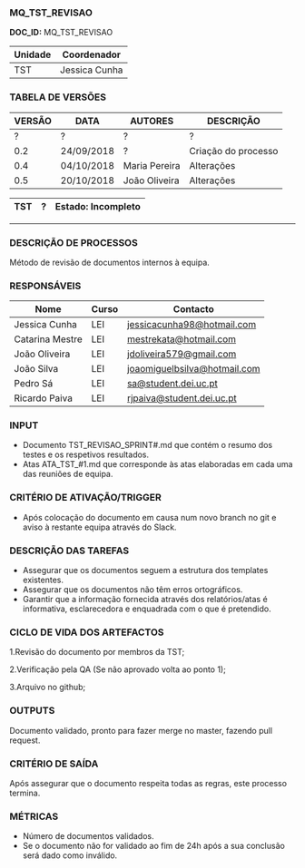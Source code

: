 ### MQ_TST_REVISAO

**DOC_ID:** MQ_TST_REVISAO

| Unidade | Coordenador   |
| ------- | ------------- |
| TST     | Jessica Cunha |


### TABELA DE VERSÕES
| VERSÃO | DATA       | AUTORES       | DESCRIÇÃO           |
| ------ | ---------- | ------------- | ------------------- |
| ?      | ?          | ?             | ?                   |
| 0.2    | 24/09/2018 | ?             | Criação do processo |
| 0.4    | 04/10/2018 | Maria Pereira | Alterações          |
| 0.5    | 20/10/2018 | João Oliveira | Alterações          |

| TST | ? | Estado: Incompleto |
| - | - | - |

------

### DESCRIÇÃO DE PROCESSOS
Método de revisão de documentos internos à equipa.

### RESPONSÁVEIS
| Nome            | Curso | Contacto                     |
| --------------- | ----- | ---------------------------- |
| Jessica Cunha   | LEI   | jessicacunha98@hotmail.com   |
| Catarina Mestre | LEI   | mestrekata@hotmail.com       |
| João Oliveira   | LEI   | jdoliveira579@gmail.com      |
| João Silva      | LEI   | joaomiguelbsilva@hotmail.com |
| Pedro Sá        | LEI   | sa@student.dei.uc.pt         |
| Ricardo Paiva   | LEI   | rjpaiva@student.dei.uc.pt    |

### INPUT
- Documento TST_REVISAO_SPRINT#.md que contém o resumo dos testes e os respetivos resultados.
- Atas ATA_TST_#1.md que corresponde às atas elaboradas em cada uma das reuniões de equipa.

### CRITÉRIO DE ATIVAÇÃO/TRIGGER
- Após colocação do documento em causa num novo branch no git e aviso à restante equipa através do Slack.

### DESCRIÇÃO DAS TAREFAS
- Assegurar que os documentos seguem a estrutura dos templates existentes.
- Assegurar que os documentos não têm erros ortográficos.
- Garantir que a informação fornecida através dos relatórios/atas é informativa, esclarecedora e enquadrada com o que é pretendido.

### CICLO DE VIDA DOS ARTEFACTOS
1.Revisão do documento por membros da TST;

2.Verificação pela QA (Se não aprovado volta ao ponto 1);

3.Arquivo no github;

### OUTPUTS
Documento validado, pronto para fazer merge no master, fazendo pull request.

### CRITÉRIO DE SAÍDA
Após assegurar que o documento respeita todas as regras, este processo termina.

### MÉTRICAS
- Número de documentos validados.
- Se o documento não for validado ao fim de 24h após a sua conclusão será dado como inválido.